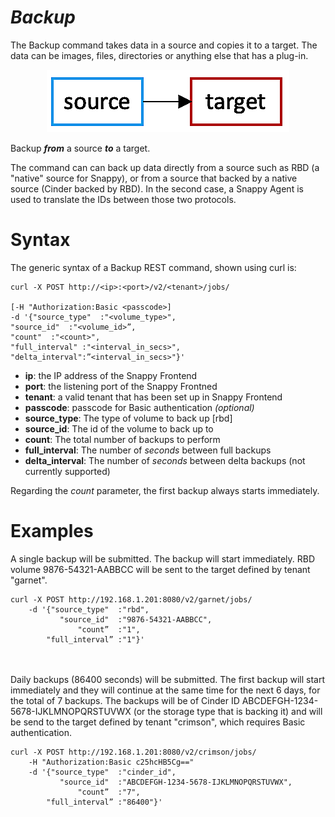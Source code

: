 
  
# *Backup*

The Backup command takes data in a source and copies it to a target.  The data can be images, files, directories or anything else that has a plug-in.
<p align="center">
<img src="images/backupcmd.png" width="388" height="100">
</p>
 
Backup ***from*** a source ***to*** a target.
 
The command can can back up data directly from a source such as RBD (a "native" source for Snappy), or from a source that backed by a native source (Cinder backed by RBD).  In the second case, a Snappy Agent is used to translate the IDs between those two protocols.


# Syntax
The generic syntax of a Backup REST command, shown using curl is:

```
curl -X POST http://<ip>:<port>/v2/<tenant>/jobs/

[-H "Authorization:Basic <passcode>]
-d '{"source_type"  :"<volume_type>",
"source_id"  :"<volume_id>”,
"count"  :"<count>",
"full_interval" :"<interval_in_secs>",
"delta_interval":”<interval_in_secs>"}'
```

 - **ip**:	the IP address of the Snappy Frontend
 - **port**:	the listening port of the Snappy Frontned
 - **tenant**:	a valid tenant that has been set up in Snappy Frontend
 - **passcode**:  passcode for Basic authentication *(optional)*
 - **source_type**:  The type of volume to back up [rbd]
 - **source_id**:  The id of the volume to back up to 
 - **count**:  The total number of backups to perform
 - **full_interval**:  The number of *seconds* between full backups 
 - **delta_interval**:  The number of *seconds* between delta backups (not currently supported)

Regarding the *count* parameter, the first backup always starts immediately.

# Examples
A single backup will be submitted.  The  backup will start immediately.  RBD volume 9876-54321-AABBCC will be sent to the target defined by tenant "garnet".
```
curl -X POST http://192.168.1.201:8080/v2/garnet/jobs/
	-d '{"source_type"  :"rbd",
	       "source_id"  :"9876-54321-AABBCC",
	           "count”  :"1",
	    "full_interval” :"1"}'  
```
<br><br>
Daily backups (86400 seconds) will be submitted.  The first backup will start immediately and they will continue at the same time for the next 6 days, for the total of 7 backups.  The backups will be of Cinder ID ABCDEFGH-1234-5678-IJKLMNOPQRSTUVWX (or the storage type that is backing it) and will be send to the target defined by tenant "crimson", which requires Basic authentication.

```
curl -X POST http://192.168.1.201:8080/v2/crimson/jobs/
	-H "Authorization:Basic c25hcHB5Cg=="
	-d '{"source_type"  :"cinder_id",
	       "source_id"  :"ABCDEFGH-1234-5678-IJKLMNOPQRSTUVWX",
	           "count”  :"7",
	    "full_interval” :"86400"}'  
```

